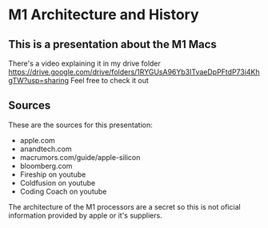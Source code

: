 # M1 Architecture and History
## This is a presentation about the M1 Macs

There's a video explaining it in my drive folder
https://drive.google.com/drive/folders/1RYGUsA96Yb3ITvaeDpPFtdP73i4KhgTW?usp=sharing
Feel free to check it out

## Sources
These are the sources for this presentation:

- apple.com
- anandtech.com
- macrumors.com/guide/apple-silicon
- bloomberg.com
- Fireship on youtube
- Coldfusion on youtube
- Coding Coach on youtube

The architecture of the M1 processors are a secret so this is not oficial
information provided by apple or it's suppliers.